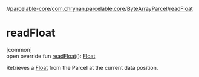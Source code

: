 //[parcelable-core](../../../index.md)/[com.chrynan.parcelable.core](../index.md)/[ByteArrayParcel](index.md)/[readFloat](read-float.md)

# readFloat

[common]\
open override fun [readFloat](read-float.md)(): [Float](https://kotlinlang.org/api/latest/jvm/stdlib/kotlin/-float/index.html)

Retrieves a [Float](https://kotlinlang.org/api/latest/jvm/stdlib/kotlin/-float/index.html) from the Parcel at the current data position.
